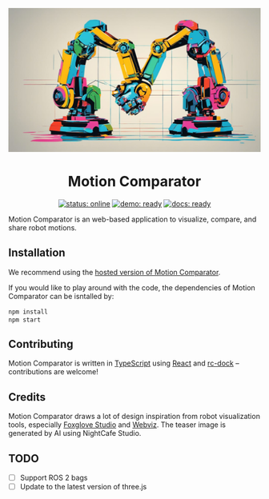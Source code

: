 ![Motion Comparator](./public/teaser.jpg)

<div align="center">
    <h1>Motion Comparator</h1>
    <a href= "https://uwgraphics.github.io/MotionComparator"><img alt="status: online" src="https://img.shields.io/badge/status-online-success.svg?logoHeight=10"></a>
    <a href= "https://uwgraphics.github.io/MotionComparator"><img alt="demo: ready" src="https://img.shields.io/badge/demo-ready-success.svg?logoHeight=10"></a>
    <a href= "https://github.com/uwgraphics/MotionComparator/releases"><img alt="docs: ready" src="https://img.shields.io/badge/version-v0.80.0 Beta-blue.svg?logoHeight=10"></a>
  
  
</div>

Motion Comparator is an web-based application to visualize, compare, and share robot motions. 

## Installation
We recommend using the [hosted version of Motion Comparator](https://uwgraphics.github.io/MotionComparator/). 

If you would like to play around with the code, the dependencies of Motion Comparator can be isntalled by:
```
npm install
npm start
```

## Contributing

Motion Comparator is written in [TypeScript](https://www.typescriptlang.org/) using [React](https://react.dev/) and [rc-dock](https://github.com/ticlo/rc-dock) – contributions are welcome!

## Credits
Motion Comparator draws a lot of design inspiration from robot visualization tools, especially [Foxglove Studio](https://github.com/foxglove/studio) and [Webviz](https://github.com/cruise-automation/webviz). The teaser image is generated by AI using NightCafe Studio.

## TODO
- [ ] Support ROS 2 bags
- [ ] Update to the latest version of three.js

